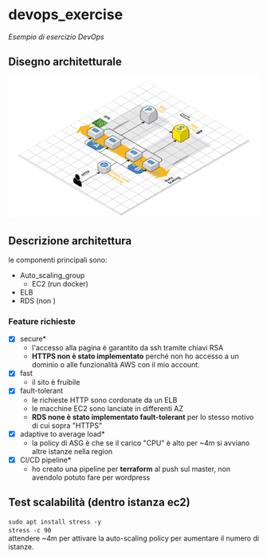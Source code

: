 # devops_exercise
_Esempio di esercizio DevOps_

## Disegno architetturale

![architettura](static/Architecture.png)


## Descrizione architettura
le componenti principali sono:  
- Auto_scaling_group
    - EC2 (run docker)
- ELB 
- RDS (non )

### Feature richieste  
- [x] secure*
    - l'accesso alla pagina è garantito da ssh tramite chiavi RSA
    - **HTTPS non è stato implementato** perché non ho accesso a un dominio o alle funzionalità AWS con il mio account.
- [x] fast
    - il sito è fruibile
- [x] fault-tolerant
    - le richieste HTTP sono cordonate da un ELB
    - le macchine EC2 sono lanciate in differenti AZ
    - **RDS none è stato implementato fault-tolerant** per lo stesso motivo di cui sopra "HTTPS"
- [x] adaptive to average load*
    - la policy di ASG è che se il carico "CPU" è alto per ~4m si avviano altre istanze nella region  
- [x] CI/CD pipeline*
    - ho creato una pipeline per **terraform** al push sul master, non avendolo potuto fare per wordpress   


## Test scalabilità (dentro istanza ec2)

`sudo apt install stress -y`  
`stress -c 90`  
attendere ~4m per attivare la auto-scaling policy per aumentare il numero di istanze.
